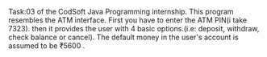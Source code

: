 Task:03 of the CodSoft Java Programming internship.
This program resembles the ATM interface. First you have to enter the ATM PIN(i take 7323). then it provides the user with 4 basic options.(i.e: deposit, withdraw, check balance or cancel). The default money in the user's account is assumed to be ₹5600 .
